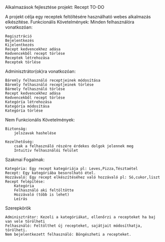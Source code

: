 Alkalmazások fejlesztése projekt: Recept TO-DO

A projekt célja egy receptek feltöltésére használható webes alkalmazás elkészítése.
Funkcionális Követelmények:
Minden felhasználóra vonatkozóan:

    Regisztráció
    Bejelentkezés
    Kijelentkezés
    Recept kedvencekhez adása
    Kedvencekből recept törlése
    Receptek létrehozása
    Receptek törlése

Adminisztrátor(ok)ra vonatkozóan:

    
    Báremly felhasználó receptjeinek módosítása
    Báremly felhasználó receptjeinek törlése
    Bármely felhasználó törlése
    Recept kedvencekhez adása
    Kedvencekből recept törlése
    Kategóría létrehozása
	Kategóría módosítása
	Kategóría törlése

Nem Funkcionális Követelmények:

    Biztonság:
        jelszavak hashelése
        
    Kezelhetőség:
        csak a felhasználó részére érdekes dolgok jelennek meg
        Intuitiv felhasználói felület

Szakmai Fogalmak:

	Kategória: Egy recept kategóriája pl: Leves,Pizza,Tésztaétel
    Recept: Egy kategóriába besorolható étel.
	Hozzávaló: Egy recept elkészítéséhez való hozzávaló pl: Só,cukor,liszt
    Recept felépítése:
        Kategória
		Felhasználó aki feltöltötte
		Hozzávaló (több is lehet)
		Leírás
		

Szerepkörök

    Adminisztrátor: Kezeli a kategóriákat, ellenőrzi a recepteket ha baj van vele törölheti
    Felhasználó: Feltölthet új recepteket, sajátjait módosíthatja, törölheti.
	Nem bejelentkezett felhasználó: Böngészheti a recepteket.
